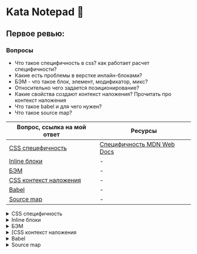 # Kata Notepad 📓

## Первое ревью:

### Вопросы

* Что такое специфичность в css? как работает расчет специфичности?
* Какие есть проблемы в верстке инлайн-блоками?
* БЭМ - что такое блок, элемент, модификатор, микс?
* Относительно чего задается позиционирование?
* Какие свойства создают контекст наложения? Прочитать про контекст наложения
* Что такое babel и для чего нужен?
* Что такое source map?

| Вопрос, ссылка на мой ответ | Ресурсы |
|-----------------------------|---------|
| [CSS спецефичность](#answer_css_specificity) | [Специфичность MDN Web Docs](https://developer.mozilla.org/ru/docs/Web/CSS/Specificity#%D0%BA%D0%B0%D0%BA_%D0%B2%D1%8B%D1%87%D0%B8%D1%81%D0%BB%D1%8F%D0%B5%D1%82%D1%81%D1%8F_%D1%81%D0%BF%D0%B5%D1%86%D0%B8%D1%84%D0%B8%D1%87%D0%BD%D0%BE%D1%81%D1%82%D1%8C) |
| [Inline блоки](#answer_inline_blocks) | - |
| [БЭМ](#answer_bem) | - |
| [CSS контекст наложения](#answer_stacking_context) | - |
| [Babel](#answer_babel) | - |
| [Source map](#answer_sourse_map) | - |

<details>
  <summary markdown="span" name="answer_css_specificity"> CSS специфичность </summary>
  
  <h3 name="answer_css_specificity"> CSS специфичность </h3>
  
  Специфичность представляет собой вес (Важность :suspect:), придаваемый контректному правилу CSS.
  Вес правила определяется количеством каждого из типов селекторов.
  
  ### Типы селекторов по возрастанию специфичности
  
  0. Теговые селекторы (div, h1, h2) и псевдоэлементы (::after ::before)
  1. Классовые селекторы (.example), селекторы атрибутов ([type="checkbox"]) и псевдоклассы
  2. Индентификаторы (#example)
  
  Универсальный селектор (`*`), комбинаторы (`+`, `>`, `~`, '` `') и `:not()` не влияют на специфичность.<br>
  (Селекторы внутри `:not()` влияют)
  
  Стили объявленные внитри атрибута `style` имеют наивысшую специфичность<br>
  ```html
  <span style="red"> Я важный как х*й бумажный </span>
  ```
  
  ### Исключение `!important`
  
  Имеет наивысший приоритет
  
  #### Практика:
  
  + Всегда пытаться использовать специфичность, а `!important` использовать только в крайних случаях
  + Использовать `!important` только в страничных стилях которые переопределяют общие стили или стили библиотек (Bootstrap)
  + Не использовать `!important`, если пишешь плагин
  + Не использовать `!important` в общих стилях браузера
  
  ### Примеры
  
  <img src="">
  
</details>
<details>
  <summary name="answer_inline_blocks"> Inline блоки </summary>
  Ответ
</details>
<details>
  <summary name="answer_bem"> БЭМ </summary>
  Ответ
</details>
<details>
  <summary name="answer_stacking_context"> [CSS контекст наложения </summary>
  Ответ
</details>
<details>
  <summary name="answer_babel"> Babel </summary>
  Ответ
</details>
<details>
  <summary name="answer_sourse_map"> Source map </summary>
  Ответ
</details>
